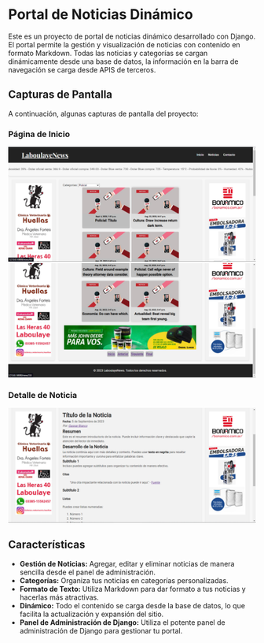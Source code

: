 # Portal de Noticias Dinámico

Este es un proyecto de portal de noticias dinámico desarrollado con Django. El portal permite la gestión y visualización de noticias con contenido en formato Markdown. Todas las noticias y categorías se cargan dinámicamente desde una base de datos, la información en la barra de navegación se carga desde APIS de terceros.

## Capturas de Pantalla

A continuación, algunas capturas de pantalla del proyecto:

### Página de Inicio

![Página de Inicio](screenshots/home.png)
![Footer](screenshots/home_footer.png)

### Detalle de Noticia

![Detalle de Noticia](screenshots/news_detail.png)

## Características

- **Gestión de Noticias:** Agregar, editar y eliminar noticias de manera sencilla desde el panel de administración.
- **Categorías:** Organiza tus noticias en categorías personalizadas.
- **Formato de Texto:** Utiliza Markdown para dar formato a tus noticias y hacerlas más atractivas.
- **Dinámico:** Todo el contenido se carga desde la base de datos, lo que facilita la actualización y expansión del sitio.
- **Panel de Administración de Django:** Utiliza el potente panel de administración de Django para gestionar tu portal.